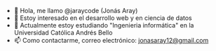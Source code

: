 - 👋 Hola, me llamo @jaraycode (Jonás Aray)
- 👀 Estoy interesado en el desarrollo web y en ciencia de datos
- 🌱 Actualmente estoy estudiando "Ingenieria informática" en la Universidad Católica Andrés Bello
- 📫 Como contactarme, correo electrónico: jonasaray12@gmail.com
